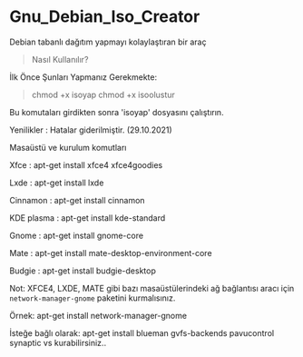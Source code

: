 # Gnu_Debian_Iso_Creator

Debian tabanlı dağıtım yapmayı kolaylaştıran bir araç

> Nasıl Kullanılır? 

İlk Önce Şunları Yapmanız Gerekmekte:

> chmod +x isoyap
> chmod +x isoolustur

Bu komutaları girdikten sonra 'isoyap' dosyasını çalıştırın.

Yenilikler : Hatalar giderilmiştir. (29.10.2021)

Masaüstü ve kurulum komutları

Xfce :  apt-get install xfce4 xfce4goodies

Lxde :  apt-get install lxde

Cinnamon :  apt-get install cinnamon

KDE plasma :  apt-get install kde-standard

Gnome :  apt-get install gnome-core

Mate :  apt-get install mate-desktop-environment-core

Budgie : apt-get install budgie-desktop


Not: XFCE4, LXDE, MATE gibi bazı masaüstülerindeki ağ bağlantısı aracı için `network-manager-gnome` paketini kurmalısınız.

Örnek: apt-get install network-manager-gnome 

İsteğe bağlı olarak:
apt-get install blueman gvfs-backends pavucontrol synaptic vs kurabilirsiniz..